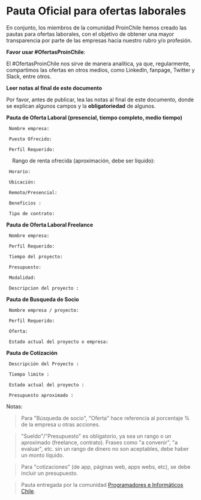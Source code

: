 Pauta Oficial para ofertas laborales
======

En conjunto, los miembros de la comunidad ProinChile hemos creado las pautas para ofertas laborales, con el objetivo de obtener una mayor transparencia por parte de las empresas hacia nuestro rubro y/o profesión.

**Favor usar #OfertasProinChile**:

El #OfertasProinChile nos sirve de manera analítica, ya que, regularmente, compartimos las ofertas en otros medios, como LinkedIn, fanpage, Twitter y Slack, entre otros.

**Leer notas al final de este documento**

Por favor, antes de publicar, lea las notas al final de este documento, donde se explican algunos campos y la **obligatoriedad** de algunos.

**Pauta de Oferta Laboral (presencial, tiempo completo, medio tiempo)**

     Nombre empresa:

     Puesto Ofrecido:

     Perfil Requerido:

     Rango de renta ofrecida (aproximación, debe ser líquido):

     Horario:

     Ubicación:
     
     Remoto/Presencial:

     Beneficios :

     Tipo de contrato:


**Pauta de Oferta Laboral Freelance**

     Nombre empresa:

     Perfil Requerido:

     Tiempo del proyecto:
     
     Presupuesto:
     
     Modalidad:

     Descripcion del proyecto :
     
     
**Pauta de Busqueda de Socio**

     Nombre empresa / proyecto:

     Perfil Requerido:

     Oferta:
     
     Estado actual del proyecto o empresa:     

**Pauta de Cotización**

     Descripción del Proyecto :
     
     Tiempo limite :
     
     Estado actual del proyecto :  
     
     Presupuesto aproximado :
     

Notas:
> Para "Búsqueda de socio", "Oferta" hace referencia al porcentaje % de la empresa u otras acciones.

> "Sueldo"/"Presupuesto" es obligatorio, ya sea un rango o un aproximado (freelance, contrato). Frases como "a convenir", "a evaluar", etc. sin un rango de dinero no son aceptables, debe haber un monto líquido.

> Para "cotizaciones" (de app, páginas web, apps webs, etc), se debe incluir un presupuesto.

> Pauta entregada por la comunidad [Programadores e Informáticos Chile](http://www.programadores.cl).
